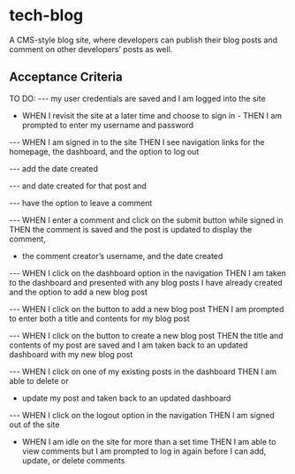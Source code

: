 # tech-blog
A CMS-style blog site, where developers can publish their blog posts and comment on other developers’ posts as well.


## Acceptance Criteria


TO DO:
--- my user credentials are saved and I am logged into the site

- WHEN I revisit the site at a later time and choose to sign in - THEN I am prompted to enter my username and password

--- WHEN I am signed in to the site THEN I see navigation links for the homepage, the dashboard, and the option to log out

--- add the date created

--- and date created for that post and 

--- have the option to leave a comment 

--- WHEN I enter a comment and click on the submit button while signed in THEN the comment is saved and the post is updated to display the comment, 

- the comment creator’s username, and the date created

--- WHEN I click on the dashboard option in the navigation THEN I am taken to the dashboard and presented with any blog posts I have already created and the option to add a new blog post

--- WHEN I click on the button to add a new blog post THEN I am prompted to enter both a title and contents for my blog post

--- WHEN I click on the button to create a new blog post THEN the title and contents of my post are saved and I am taken back to an updated dashboard with my new blog post

--- WHEN I click on one of my existing posts in the dashboard THEN I am able to delete or 

- update my post and taken back to an updated dashboard

--- WHEN I click on the logout option in the navigation THEN I am signed out of the site

- WHEN I am idle on the site for more than a set time THEN I am able to view comments but I am prompted to log in again before I can add, update, or delete comments
```